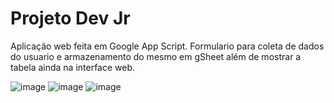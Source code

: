 # Projeto Dev Jr
Aplicação web feita em Google App Script.
Formulario para coleta de dados do usuario e armazenamento do mesmo em gSheet além de mostrar a tabela ainda na interface web.

![image](https://user-images.githubusercontent.com/97971151/179870260-18ce4f34-3fa3-4447-a60d-e0558a8ed507.png)
![image](https://user-images.githubusercontent.com/97971151/179870312-be71bac4-d072-420e-9216-a85dfd56b798.png)
![image](https://user-images.githubusercontent.com/97971151/179870589-0da27ef3-0b82-4a4e-a436-cd4fd8f71b75.png)

